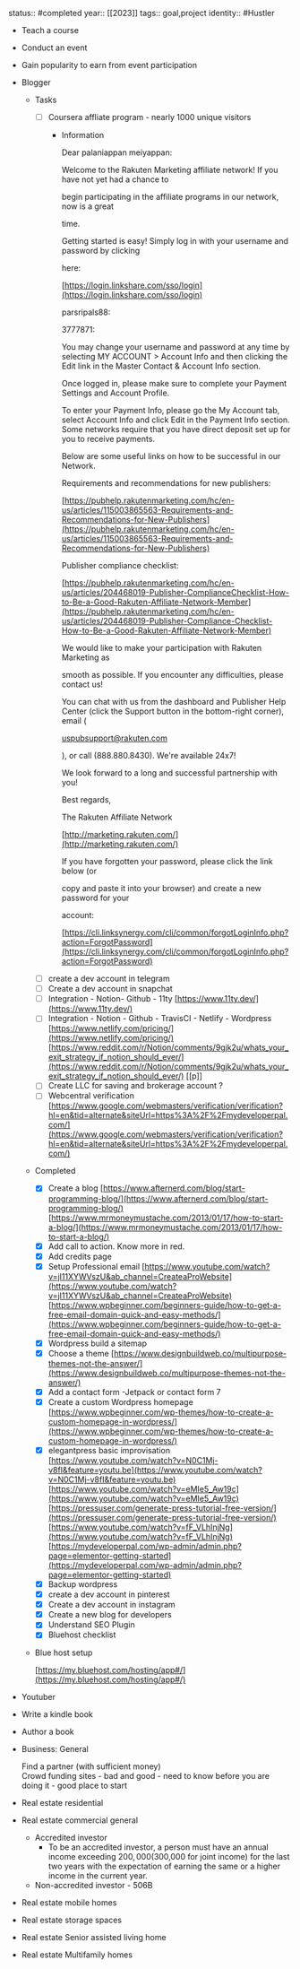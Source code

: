 status:: #completed
year:: [[2023]]
tags:: goal,project
identity:: #Hustler

- Teach a course
- Conduct an event
- Gain popularity to earn from event participation
- Blogger
	- Tasks
		- [ ] Coursera affliate program - nearly 1000 unique visitors
			- Information
			    
			    Dear palaniappan meiyappan:
			    
			    Welcome to the Rakuten Marketing affiliate network! If you have not yet had a chance to
			    
			    begin participating in the affiliate programs in our network, now is a great
			    
			    time.
			    
			    Getting started is easy! Simply log in with your username and password by clicking
			    
			    here:
			    
			    [https://login.linkshare.com/sso/login](https://login.linkshare.com/sso/login)
			    
			    parsripals88:
			    
			    3777871:
			    
			    You may change your username and password at any time by selecting MY ACCOUNT > Account Info and then clicking the Edit link in the Master Contact & Account Info section.
			    
			    Once logged in, please make sure to complete your Payment Settings and Account Profile.
			    
			    To enter your Payment Info, please go the My Account tab, select Account Info and click Edit in the Payment Info section. Some networks require that you have direct deposit set up for you to receive payments.
			    
			    Below are some useful links on how to be successful in our Network.
			    
			    Requirements and recommendations for new publishers:
			    
			    [https://pubhelp.rakutenmarketing.com/hc/en-us/articles/115003865563-Requirements-and-Recommendations-for-New-Publishers](https://pubhelp.rakutenmarketing.com/hc/en-us/articles/115003865563-Requirements-and-Recommendations-for-New-Publishers)
			    
			    Publisher compliance checklist:
			    
			    [https://pubhelp.rakutenmarketing.com/hc/en-us/articles/204468019-Publisher-ComplianceChecklist-How-to-Be-a-Good-Rakuten-Affiliate-Network-Member](https://pubhelp.rakutenmarketing.com/hc/en-us/articles/204468019-Publisher-Compliance-Checklist-How-to-Be-a-Good-Rakuten-Affiliate-Network-Member)
			    
			    We would like to make your participation with Rakuten Marketing as
			    
			    smooth as possible. If you encounter any difficulties, please contact us!
			    
			    You can chat with us from the dashboard and Publisher Help Center (click the Support button in the bottom-right corner), email (
			    
			    uspubsupport@rakuten.com
			    
			    ), or call (888.880.8430). We're available 24x7!
			    
			    We look forward to a long and successful partnership with you!
			    
			    Best regards,
			    
			    The Rakuten Affiliate Network
			    
			    [http://marketing.rakuten.com/](http://marketing.rakuten.com/)
			    
			    If you have forgotten your password, please click the link below (or
			    
			    copy and paste it into your browser) and create a new password for your
			    
			    account:
			    
			    [https://cli.linksynergy.com/cli/common/forgotLoginInfo.php?action=ForgotPassword](https://cli.linksynergy.com/cli/common/forgotLoginInfo.php?action=ForgotPassword)
		- [ ] create a dev account in telegram
		- [ ] Create a dev account in snapchat
		- [ ] Integration - Notion- Github - 11ty [https://www.11ty.dev/](https://www.11ty.dev/)
		- [ ] Integration - Notion - Github - TravisCI - Netlify - Wordpress [https://www.netlify.com/pricing/](https://www.netlify.com/pricing/) [https://www.reddit.com/r/Notion/comments/9gjk2u/whats_your_exit_strategy_if_notion_should_ever/](https://www.reddit.com/r/Notion/comments/9gjk2u/whats_your_exit_strategy_if_notion_should_ever/) [[p]]
		- [ ] Create LLC for saving and brokerage account ?
		- [ ] Webcentral verification [https://www.google.com/webmasters/verification/verification?hl=en&tid=alternate&siteUrl=https%3A%2F%2Fmydeveloperpal.com/](https://www.google.com/webmasters/verification/verification?hl=en&tid=alternate&siteUrl=https%3A%2F%2Fmydeveloperpal.com/)
	- Completed
		- [x] Create a blog [https://www.afternerd.com/blog/start-programming-blog/](https://www.afternerd.com/blog/start-programming-blog/) [https://www.mrmoneymustache.com/2013/01/17/how-to-start-a-blog/](https://www.mrmoneymustache.com/2013/01/17/how-to-start-a-blog/)
		- [x] Add call to action. Know more in red.
		- [x] Add credits page
		- [x] Setup Professional email [https://www.youtube.com/watch?v=jI11XYWVszU&ab_channel=CreateaProWebsite](https://www.youtube.com/watch?v=jI11XYWVszU&ab_channel=CreateaProWebsite) [https://www.wpbeginner.com/beginners-guide/how-to-get-a-free-email-domain-quick-and-easy-methods/](https://www.wpbeginner.com/beginners-guide/how-to-get-a-free-email-domain-quick-and-easy-methods/)
		- [x] Wordpress build a sitemap
		- [x] Choose a theme [https://www.designbuildweb.co/multipurpose-themes-not-the-answer/](https://www.designbuildweb.co/multipurpose-themes-not-the-answer/)
		- [x] Add a contact form -Jetpack or contact form 7
		- [x] Create a custom Wordpress homepage [https://www.wpbeginner.com/wp-themes/how-to-create-a-custom-homepage-in-wordpress/](https://www.wpbeginner.com/wp-themes/how-to-create-a-custom-homepage-in-wordpress/)
		- [x] elegantpress basic improvisation [https://www.youtube.com/watch?v=N0C1Mj-v8fI&feature=youtu.be](https://www.youtube.com/watch?v=N0C1Mj-v8fI&feature=youtu.be) [https://www.youtube.com/watch?v=eMIe5_Aw19c](https://www.youtube.com/watch?v=eMIe5_Aw19c) [https://pressuser.com/generate-press-tutorial-free-version/](https://pressuser.com/generate-press-tutorial-free-version/) [https://www.youtube.com/watch?v=fF_VLhInjNg](https://www.youtube.com/watch?v=fF_VLhInjNg) [https://mydeveloperpal.com/wp-admin/admin.php?page=elementor-getting-started](https://mydeveloperpal.com/wp-admin/admin.php?page=elementor-getting-started)
		- [x] Backup wordpress
		- [x] create a dev account in pinterest
		- [x] Create a dev account in instagram
		- [x] Create a new blog for developers
		- [x] Understand SEO Plugin
		- [x] Bluehost checklist
	- Blue host setup
	    
	    [https://my.bluehost.com/hosting/app#/](https://my.bluehost.com/hosting/app#/)
- Youtuber
- Write a kindle book
- Author a book
- Business: General
    
    Find a partner (with sufficient money)  
    Crowd funding sites - bad and good - need to know before you are doing it - good place to start
- Real estate residential
- Real estate commercial general
	- Accredited investor
		- To be an accredited investor, a person must have an annual income exceeding $200,000 ($300,000 for joint income) for the last two years with the expectation of earning the same or a higher income in the current year.
	- Non-accredited investor - 506B
- Real estate mobile homes
- Real estate storage spaces
- Real estate Senior assisted living home
- Real estate Multifamily homes